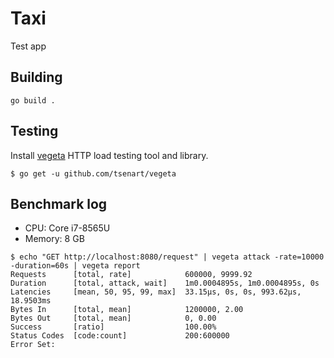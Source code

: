 # Taxi
Test app

## Building

    go build .

## Testing

Install [vegeta](https://github.com/tsenart/vegeta) HTTP load testing tool and library.

```
$ go get -u github.com/tsenart/vegeta
```

## Benchmark log
- CPU: Core i7-8565U
- Memory: 8 GB
```
$ echo "GET http://localhost:8080/request" | vegeta attack -rate=10000 -duration=60s | vegeta report
Requests      [total, rate]            600000, 9999.92
Duration      [total, attack, wait]    1m0.0004895s, 1m0.0004895s, 0s
Latencies     [mean, 50, 95, 99, max]  33.15µs, 0s, 0s, 993.62µs, 18.9503ms
Bytes In      [total, mean]            1200000, 2.00
Bytes Out     [total, mean]            0, 0.00
Success       [ratio]                  100.00%
Status Codes  [code:count]             200:600000
Error Set:
```
